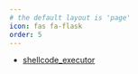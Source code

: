 ```yaml
---
# the default layout is 'page'
icon: fas fa-flask
order: 5
---
```


- [shellcode_executor](https://github.com/mystery2mastery/shellcode_executor)

